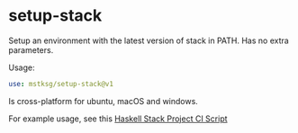 setup-stack
===========

Setup an environment with the latest version of stack in PATH.  Has no extra
parameters.

Usage:

```yaml
use: mstksg/setup-stack@v1
```

Is cross-platform for ubuntu, macOS and windows.

For example usage, see this [Haskell Stack Project CI Script][ci]

[ci]: https://gist.github.com/mstksg/11f753d891cee5980326a8ea8c865233
